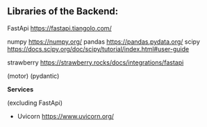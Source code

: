 ## Libraries of the Backend:

FastApi https://fastapi.tiangolo.com/

numpy https://numpy.org/
pandas https://pandas.pydata.org/
scipy https://docs.scipy.org/doc/scipy/tutorial/index.html#user-guide

strawberry https://strawberry.rocks/docs/integrations/fastapi

(motor)
(pydantic)

**Services**

(excluding FastApi)
- Uvicorn https://www.uvicorn.org/
